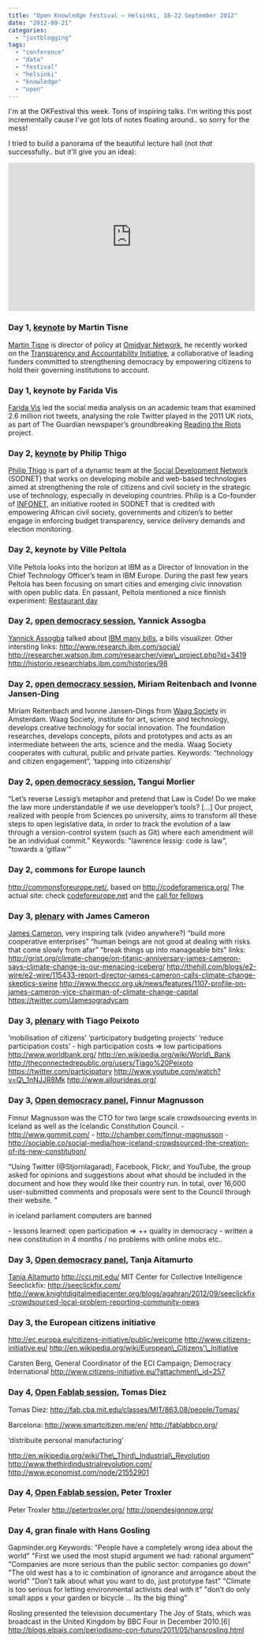 ```yaml
---
title: "Open Knowledge Festival – Helsinki, 18-22 September 2012"
date: "2012-09-21"
categories: 
  - "justblogging"
tags: 
  - "conference"
  - "data"
  - "festival"
  - "helsinki"
  - "knowledge"
  - "open"
---
```


I'm at the OKFestival this week. Tons of inspiring talks. I'm writing this post incrementally cause I've got lots of notes floating around.. so sorry for the mess!

I tried to build a panorama of the beautiful lecture hall (not _that_ successfully.. but it'll give you an idea): 

<iframe frameborder="0" src="http://photosynth.net/embed.aspx?cid=f269d553-3170-4c82-acba-cd5565c25a7c&amp;delayLoad=true&amp;slideShowPlaying=false" width="500" height="300"></iframe>

### Day 1, [keynote](http://okfestival.org/opening-plenary/) by Martin Tisne

[Martin Tisne](http://www.omidyar.com/team/martin-tisn%C3%A9) is director of policy at [Omidyar Network](http://www.omidyar.com/), he recently worked on the [Transparency and Accountability Initiative](http://www.transparency-initiative.org/), a collaborative of leading funders committed to strengthening democracy by empowering citizens to hold their governing institutions to account.

### Day 1, keynote by Farida Vis

[Farida Vis](http://researchingsocialmedia.org/) led the social media analysis on an academic team that examined 2.6 million riot tweets, analysing the role Twitter played in the 2011 UK riots, as part of The Guardian newspaper’s groundbreaking [Reading the Riots](http://www.guardian.co.uk/uk/series/reading-the-riots) project.

### Day 2, [keynote](http://okfestival.org/wednesday-morning-plenary/) by Philip Thigo

[Philip Thigo](http://www.newtactics.org/en/members/pthigo-0) is part of a dynamic team at the [Social Development Network](http://www.sodnet.org/) (SODNET) that works on developing mobile and web-based technologies aimed at strengthening the role of citizens and civil society in the strategic use of technology, especially in developing countries. Philip is a Co-founder of [INFONET](http://infonet.or.ke), an initiative rooted in SODNET that is credited with empowering African civil society, governments and citizen’s to better engage in enforcing budget transparency, service delivery demands and election monitoring.

### Day 2, keynote by Ville Peltola

Ville Peltola looks into the horizon at IBM as a Director of Innovation in the Chief Technology Officer’s team in IBM Europe. During the past few years Peltola has been focusing on smart cities and emerging civic innovation with open public data. En passant, Peltola mentioned a nice finnish experiment: [Restaurant day](http://www.restaurantday.org/)

### Day 2, [open democracy session](http://okfestival.org/open-democracy-and-citizen-movements/), Yannick Assogba

[Yannick Assogba](http://thevcl.com/yannick.html) talked about [IBM many bills](http://manybills.researchlabs.ibm.com/), a bills visualizer. Other intersting links: http://www.research.ibm.com/social/ http://researcher.watson.ibm.com/researcher/view\_project.php?id=3419 http://historio.researchlabs.ibm.com/histories/98

### Day 2, [open democracy session](http://okfestival.org/open-democracy-and-citizen-movements/), Miriam Reitenbach and Ivonne Jansen-Ding

Miriam Reitenbach and Ivonne Jansen-Dings from [Waag Society](http://waag.org/en) in Amsterdam. Waag Society, institute for art, science and technology, develops creative technology for social innovation. The foundation researches, develops concepts, pilots and prototypes and acts as an intermediate between the arts, science and the media. Waag Society cooperates with cultural, public and private parties. Keywords: “technology and citizen engagement”, ‘tapping into citizenship’

### Day 2, [open democracy session](http://okfestival.org/open-democracy-and-citizen-movements/), Tangui Morlier

“Let’s reverse Lessig’s metaphor and pretend that Law is Code! Do we make the law more understandable if we use developper’s tools? \[…\] Our project, realized with people from Sciences po university, aims to transform all these steps to open legislative data, in order to track the evolution of a law through a version-control system (such as Git) where each amendment will be an individual commit.” Keywords: "lawrence lessig: code is law", "towards a ‘gitlaw’"

### Day 2, commons for Europe launch

http://commonsforeurope.net/, based on http://codeforamerica.org/ The actual site: check [codeforeurope.net](http://codeforeurope.net/) and the [call for fellows](http://codeforeurope.net/call-for-fellows/)

### Day 3, [plenary](http://okfestival.org/thursday-morning-plenary/) with James Cameron

[James Cameron](http://www.climatechangecapital.com/about-us/people/james-cameron.aspx), very inspiring talk (video anywhere?) “build more cooperative enterprises” “human beings are not good at dealing with risks that come slowly from afar” “break things up into manageable bits” links: http://grist.org/climate-change/on-titanic-anniversary-james-cameron-says-climate-change-is-our-menacing-iceberg/ http://thehill.com/blogs/e2-wire/e2-wire/115433-report-director-james-cameron-calls-climate-change-skeptics-swine http://www.theccc.org.uk/news/features/1107-profile-on-james-cameron-vice-chairman-of-climate-change-capital https://twitter.com/Jamesogradycam

### Day 3, [plenary](http://okfestival.org/thursday-morning-plenary/) with Tiago Peixoto

‘mobilisation of citizens’ ‘participatory budgeting projects’ ‘reduce participation costs’ - high participation costs => low participations http://www.worldbank.org/ http://en.wikipedia.org/wiki/World\_Bank http://theconnectedrepublic.org/users/Tiago%20Peixoto https://twitter.com/participatory http://www.youtube.com/watch?v=Q\_1nNJJR8Mk http://www.allourideas.org/

### Day 3, [Open democracy panel](http://okfestival.org/icelandic-constitution-open-democracy-in-practice/), Finnur Magnusson

Finnur Magnusson was the CTO for two large scale crowdsourcing events in Iceland as well as the Icelandic Constitution Council. - http://www.gommit.com/ - http://chamber.com/finnur-magnusson - http://sociable.co/social-media/how-iceland-crowdsourced-the-creation-of-its-new-constitution/

“Using Twitter (@Stjornlagarad), Facebook, Flickr, and YouTube, the group asked for opinions and suggestions about what should be included in the document and how they would like their country run. In total, over 16,000 user-submitted comments and proposals were sent to the Council through their website. ”

in iceland parliament computers are banned

\- lessons learned: open participation => ++ quality in democracy - written a new constitution in 4 months / no problems with online mobs etc..

### Day 3, [Open democracy panel](http://okfestival.org/icelandic-constitution-open-democracy-in-practice/), Tanja Aitamurto

[Tanja Aitamurto](http://www.tanjaaitamurto.com/) http://cci.mit.edu/ MIT Center for Collective Intelligence Seeclickfix: http://seeclickfix.com/ http://www.knightdigitalmediacenter.org/blogs/agahran/2012/09/seeclickfix-crowdsourced-local-problem-reporting-community-news

### Day 3, the European citizens initiative

http://ec.europa.eu/citizens-initiative/public/welcome http://www.citizens-initiative.eu/ http://en.wikipedia.org/wiki/European\_Citizens'\_Initiative

Carsten Berg, General Coordinator of the ECI Campaign; Democracy International http://www.citizens-initiative.eu/?attachment\_id=257

### Day 4, [Open Fablab session](http://okfestival.okfnpad.org/helsinki-open-design-hardware-manufacturing-making), Tomas Diez

Tomas Diez: http://fab.cba.mit.edu/classes/MIT/863.08/people/Tomas/

Barcelona: http://www.smartcitizen.me/en/ http://fablabbcn.org/

‘distribuite personal manufacturing’

http://en.wikipedia.org/wiki/The\_Third\_Industrial\_Revolution http://www.thethirdindustrialrevolution.com/ http://www.economist.com/node/21552901

### Day 4, [Open Fablab session](http://okfestival.okfnpad.org/helsinki-open-design-hardware-manufacturing-making), Peter Troxler

Peter Troxler http://petertroxler.org/ http://opendesignnow.org/

### Day 4, gran finale with Hans Gosling

Gapminder.org Keywords: "People have a completely wrong idea about the world" "First we used the most stupid argument we had: rational argument" "Companies are more serious than the public sector: companies go down" "The old west has a to ic combination of ignorance and arrogance about the world" "Don’t talk about what you want to do, just prototype fast" "Climate is too serious for letting environmental activists deal with it" "don’t do only small apps x your garden or bicycle … Its the big thing"

Rosling presented the television documentary The Joy of Stats, which was broadcast in the United Kingdom by BBC Four in December 2010.\[6\] http://blogs.elpais.com/periodismo-con-futuro/2011/05/hansrosling.html
